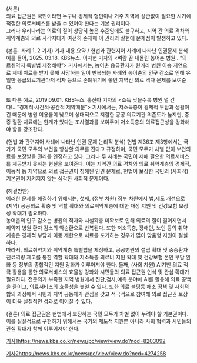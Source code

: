 
(서론)  
의료 접근권은 국민이라면 누구나 경제적 형편이나 거주 지역에 상관없이 필요한 시기에 적절한 의료서비스를 받을 수 있어야 한다는 기본 권리이다.    
그러나 우리나라는 의료의 질이 상당히 높은 수준임에도 불구하고, 지역 간 의료 격차와 취약계층의 의료 사각지대가 여전히 존재해 이 권리의 실현에 문제점이 발생하고 있다.  

(본론- 사례 1, 2 기사)    기사 내용 요약  /  헌법과 관련지어 사례에 나타난 인권문제 분석
예를 들어, 2025. 03.18. KBS뉴스. 이자현 기자의   <벼랑 끝 내몰린 농어촌 병원…“의료취약지 특별법 제정해야”>  기사에서는, 농어촌 응급환자가 원거리 병원 이송 지연으로 제때 치료를 받지 못해 사망하는 일이 반복되는 사례와 농어촌의 인구 감소로 인해 유일한 응급의료기관마저 적자 등으로 존폐위기에 놓인 지역간 의료 격차 문제를 보여준다.

또 다른 예로, 2019.09.01. KBS뉴스. 홍진아 기자의  <소득 낮을수록 병원 덜 간다!…“경제적·시간적·공간적 제약때문”> 기사에서는, 저소득층이 경제적 부담과 생활여건 때문에 병원 이용률이 낮으며 상대적으로 저렴한 공공 의료기관 의존도가 높지만, 중증 질환 치료에는 한계가 있다는 조사결과를 보여주며 저소득층의 의료접근성을 강화해야 함을 강조한다.    
 
(헌법 과 관련지어 사례에 나타난 인권 문제 논리적 분석)
헌법 제36조 제3항에서는 국가가 국민 모두의 보건을 향상할 의무를 진다고 규정하며, 국민 모두가 차별 없이 보건의료를 보장받을 권리를 인정하고 있다.
그러나 두 사례는 국민이 제때 필요한 의료서비스를 제공받지 못하는 현실을 보여준다. 
이는 지역간 의료 격차와 의료 취약계층의 경제적, 이동적 등 제약으로 의료 접근권이 침해된 인권 문제로,  헌법이 보장한 국민의 (사회적)기본권이 지켜지지 않는 심각한 사회적 문제이다. 

(해결방안)  
이러한 문제를 해결하기 위해서는, 
첫째, (정부 차원)   정부 차원에서 법,제도 개선으로 (지역) 공공의료 확충 및 역할 확대와 의료취약계층에 대한 재정 지원 및 건강보험 보장성 확대가 필요하다.  
농어촌의 인구 감소는 병원의 적자와 시설확충 미확보로 인해 의료의 질이 떨어지면서 취약지 병원 환자 감소의 악순환으로 반복된다.     또한 저소득층, 장애인, 노인 등의 취약계층은 경제적 부담과 이동 제한으로 치료를 포기하는 경우가 많아 맞춤형 지원이 절실하다.   
따라서, 의료취약지와 취약계층 특별법을 제정하고, 공공병원의 설립 확대 및 중증환자 진료역량 제고를 통한 역할 확대와 저소득층 의료비 지원 확대 및 건강보험 본인 부담 완화 등 정부의 종합적인 지원 강화가 이루어져야 한다. 
둘째, (사회 차원)   AI기반 의료 적극 활용을 통한 의료서비스의 효율성 강화와 시민들의 의료 접근권 인식 및 관심 확대가 필요하다. 
전문의가 부족한 지역 병원에서 진단,검사,예측 분야에 AI를 활용해 의료 공백을 줄이고, 의료서비스의 효율성을 높일 수 있다. 또한 의료 불평등 해소 정책 및 사회적 합의 과정에서 시민과 지역 공동체가 관심을 갖고 적극적으로 참여해 의료 접근권 보장이 더욱 실질적인 성과로 이어질 수 있다.

(결론)
의료 접근권은 헌법에서 보장하는 국민 모두가 차별 없이 누려야 할 기본권이다.       이를 실질적으로 구현하기 위해서는 국가의 제도적 지원뿐 아니라 사회 협력과 시민들의 관심 확대가 함께 이루어져야 한다.

[기사1](https://news.kbs.co.kr/news/pc/view/view.do?ncd=8203092)https://news.kbs.co.kr/news/pc/view/view.do?ncd=8203092

[기사2](https://news.kbs.co.kr/news/pc/view/view.do?ncd=4274258)https://news.kbs.co.kr/news/pc/view/view.do?ncd=4274258
